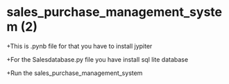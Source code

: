 # sales_purchase_management_system (2)

+This is .pynb file for that you have to install jypiter

+For the Salesdatabase.py file you have install sql lite database

+Run the sales_purchase_management_system

